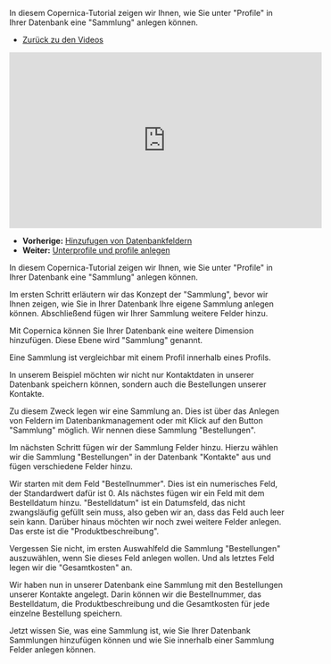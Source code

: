 In diesem Copernica-Tutorial zeigen wir Ihnen, wie Sie unter "Profile"
in Ihrer Datenbank eine "Sammlung" anlegen können.

-   [Zurück zu den Videos](./video-tutorials.md "Video's")

<iframe width="560" height="315" src="https://www.youtube.com/embed/bkNGzpKXnuI?list=PLgCg-YR2FABYzqpQwqF3eQjlfCtyBikTA" frameborder="0" allowfullscreen="allowfullscreen"></iframe>

-   **Vorherige:** [Hinzufugen von Datenbankfeldern](./profiles-adding-collections.md "Hinzufugen von Datenbankfeldern")
-   **Weiter:** [Unterprofile und profile anlegen](./profiles-adding-profiles-and-subprofiles.md "Unterprofile und profile anlegen")

In diesem Copernica-Tutorial zeigen wir Ihnen, wie Sie unter "Profile"
in Ihrer Datenbank eine "Sammlung" anlegen können.

Im ersten Schritt erläutern wir das Konzept der "Sammlung", bevor wir
Ihnen zeigen, wie Sie in Ihrer Datenbank Ihre eigene Sammlung anlegen
können. Abschließend fügen wir Ihrer Sammlung weitere Felder hinzu.

Mit Copernica können Sie Ihrer Datenbank eine weitere Dimension
hinzufügen. Diese Ebene wird "Sammlung" genannt.

Eine Sammlung ist vergleichbar mit einem Profil innerhalb eines Profils.

In unserem Beispiel möchten wir nicht nur Kontaktdaten in unserer
Datenbank speichern können, sondern auch die Bestellungen unserer
Kontakte.

Zu diesem Zweck legen wir eine Sammlung an. Dies ist über das Anlegen
von Feldern im Datenbankmanagement oder mit Klick auf den Button
"Sammlung" möglich. Wir nennen diese Sammlung "Bestellungen".

Im nächsten Schritt fügen wir der Sammlung Felder hinzu. Hierzu wählen
wir die Sammlung "Bestellungen" in der Datenbank "Kontakte" aus und
fügen verschiedene Felder hinzu.

Wir starten mit dem Feld "Bestellnummer". Dies ist ein numerisches Feld,
der Standardwert dafür ist 0. Als nächstes fügen wir ein Feld mit dem
Bestelldatum hinzu. "Bestelldatum" ist ein Datumsfeld, das nicht
zwangsläufig gefüllt sein muss, also geben wir an, dass das Feld auch
leer sein kann. Darüber hinaus möchten wir noch zwei weitere Felder
anlegen. Das erste ist die "Produktbeschreibung".

Vergessen Sie nicht, im ersten Auswahlfeld die Sammlung "Bestellungen"
auszuwählen, wenn Sie dieses Feld anlegen wollen. Und als letztes Feld
legen wir die "Gesamtkosten" an.

Wir haben nun in unserer Datenbank eine Sammlung mit den Bestellungen
unserer Kontakte angelegt. Darin können wir die Bestellnummer, das
Bestelldatum, die Produktbeschreibung und die Gesamtkosten für jede
einzelne Bestellung speichern.

Jetzt wissen Sie, was eine Sammlung ist, wie Sie Ihrer Datenbank
Sammlungen hinzufügen können und wie Sie innerhalb einer Sammlung Felder
anlegen können.
